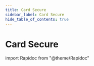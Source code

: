 ```yaml
---
title: Card Secure
sidebar_label: Card Secure
hide_table_of_contents: true
---
```


# Card Secure

import Rapidoc from "@theme/Rapidoc"

<Rapidoc apiUrl="/v2.0/cardsecure">
</Rapidoc>
